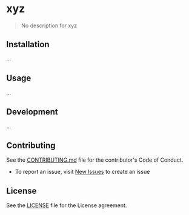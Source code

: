 # xyz

> No description for xyz

## Installation

...

## Usage

...

## Development

...

## Contributing

See the [CONTRIBUTING.md](./CONTRIBUTING.md) file for the contributor's Code of Conduct.

- To report an issue, visit [New Issues](tamouse/xyz/issues/new) to create an issue


## License

See the [LICENSE](./LICENSE) file for the License agreement.
